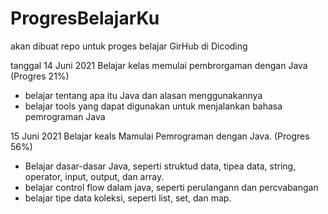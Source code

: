 # ProgresBelajarKu
akan dibuat repo untuk proges belajar GirHub di Dicoding

tanggal 14 Juni 2021
Belajar kelas memulai pembrorgaman dengan Java (Progres 21%)
- belajar tentang apa itu Java dan alasan menggunakannya
- belajar tools yang dapat digunakan untuk menjalankan bahasa pemrograman Java

15 Juni 2021
Belajar keals Mamulai Pemrograman dengan Java. (Progres 56%)
- Belajar dasar-dasar Java, seperti struktud data, tipea data, string, operator, input, output, dan array.
- belajar control flow dalam java, seperti perulangann dan percvabangan
- belajar tipe data koleksi, seperti list, set, dan map.
